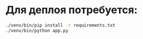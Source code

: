 # Для деплоя потребуется:
```sh
./venv/bin/pip install -r requirements.txt
./venv/bin/python app.py
```

